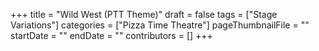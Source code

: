 +++
title = "Wild West (PTT Theme)"
draft = false
tags = ["Stage Variations"]
categories = ["Pizza Time Theatre"]
pageThumbnailFile = ""
startDate = ""
endDate = ""
contributors = []
+++
